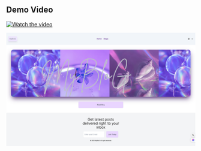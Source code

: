 ## Demo Video
[![Watch the video](https://img.youtube.com/vi/VIDEO_ID/maxresdefault.jpg)](https://youtu.be/VIDEO_ID)

![Fotoğraf Açıklaması](./src/assets/screencapture-localhost-3000-2024-05-01-18_46_36.png)
